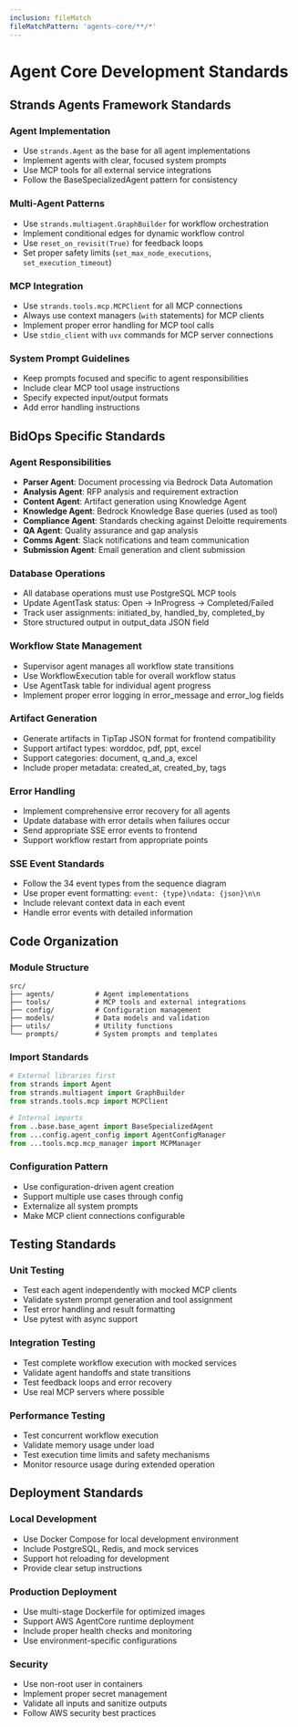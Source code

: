 ```yaml
---
inclusion: fileMatch
fileMatchPattern: 'agents-core/**/*'
---
```


# Agent Core Development Standards

## Strands Agents Framework Standards

### Agent Implementation
- Use `strands.Agent` as the base for all agent implementations
- Implement agents with clear, focused system prompts
- Use MCP tools for all external service integrations
- Follow the BaseSpecializedAgent pattern for consistency

### Multi-Agent Patterns
- Use `strands.multiagent.GraphBuilder` for workflow orchestration
- Implement conditional edges for dynamic workflow control
- Use `reset_on_revisit(True)` for feedback loops
- Set proper safety limits (`set_max_node_executions`, `set_execution_timeout`)

### MCP Integration
- Use `strands.tools.mcp.MCPClient` for all MCP connections
- Always use context managers (`with` statements) for MCP clients
- Implement proper error handling for MCP tool calls
- Use `stdio_client` with `uvx` commands for MCP server connections

### System Prompt Guidelines
- Keep prompts focused and specific to agent responsibilities
- Include clear MCP tool usage instructions
- Specify expected input/output formats
- Add error handling instructions

## BidOps Specific Standards

### Agent Responsibilities
- **Parser Agent**: Document processing via Bedrock Data Automation
- **Analysis Agent**: RFP analysis and requirement extraction
- **Content Agent**: Artifact generation using Knowledge Agent
- **Knowledge Agent**: Bedrock Knowledge Base queries (used as tool)
- **Compliance Agent**: Standards checking against Deloitte requirements
- **QA Agent**: Quality assurance and gap analysis
- **Comms Agent**: Slack notifications and team communication
- **Submission Agent**: Email generation and client submission

### Database Operations
- All database operations must use PostgreSQL MCP tools
- Update AgentTask status: Open → InProgress → Completed/Failed
- Track user assignments: initiated_by, handled_by, completed_by
- Store structured output in output_data JSON field

### Workflow State Management
- Supervisor agent manages all workflow state transitions
- Use WorkflowExecution table for overall workflow status
- Use AgentTask table for individual agent progress
- Implement proper error logging in error_message and error_log fields

### Artifact Generation
- Generate artifacts in TipTap JSON format for frontend compatibility
- Support artifact types: worddoc, pdf, ppt, excel
- Support categories: document, q_and_a, excel
- Include proper metadata: created_at, created_by, tags

### Error Handling
- Implement comprehensive error recovery for all agents
- Update database with error details when failures occur
- Send appropriate SSE error events to frontend
- Support workflow restart from appropriate points

### SSE Event Standards
- Follow the 34 event types from the sequence diagram
- Use proper event formatting: `event: {type}\ndata: {json}\n\n`
- Include relevant context data in each event
- Handle error events with detailed information

## Code Organization

### Module Structure
```
src/
├── agents/          # Agent implementations
├── tools/           # MCP tools and external integrations
├── config/          # Configuration management
├── models/          # Data models and validation
├── utils/           # Utility functions
└── prompts/         # System prompts and templates
```

### Import Standards
```python
# External libraries first
from strands import Agent
from strands.multiagent import GraphBuilder
from strands.tools.mcp import MCPClient

# Internal imports
from ..base.base_agent import BaseSpecializedAgent
from ...config.agent_config import AgentConfigManager
from ...tools.mcp.mcp_manager import MCPManager
```

### Configuration Pattern
- Use configuration-driven agent creation
- Support multiple use cases through config
- Externalize all system prompts
- Make MCP client connections configurable

## Testing Standards

### Unit Testing
- Test each agent independently with mocked MCP clients
- Validate system prompt generation and tool assignment
- Test error handling and result formatting
- Use pytest with async support

### Integration Testing
- Test complete workflow execution with mocked services
- Validate agent handoffs and state transitions
- Test feedback loops and error recovery
- Use real MCP servers where possible

### Performance Testing
- Test concurrent workflow execution
- Validate memory usage under load
- Test execution time limits and safety mechanisms
- Monitor resource usage during extended operation

## Deployment Standards

### Local Development
- Use Docker Compose for local development environment
- Include PostgreSQL, Redis, and mock services
- Support hot reloading for development
- Provide clear setup instructions

### Production Deployment
- Use multi-stage Dockerfile for optimized images
- Support AWS AgentCore runtime deployment
- Include proper health checks and monitoring
- Use environment-specific configurations

### Security
- Use non-root user in containers
- Implement proper secret management
- Validate all inputs and sanitize outputs
- Follow AWS security best practices